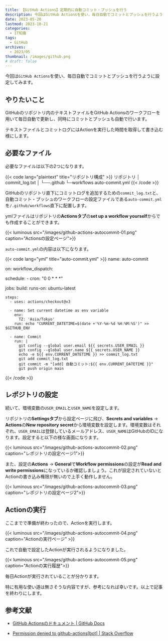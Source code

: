 ```yaml
---
title: 【GitHub Actions】定期的に自動コミット・プッシュを行う
description: 今回はGitHub Actionsを使い、毎日自動でコミットとプッシュを行うように設定してみます。
date: 2023-05-20
lastmod: 2023-10-21
categories: 
  - IT知識
tags: 
  - GitHub
archives: 
  - 2023/05
thumbnail: /images/github.png
# draft: false
---
```


今回は`GitHub Actions`を使い、毎日自動でコミットとプッシュを行うように設定してみます。

## やりたいこと

GitHubのリポジトリ内のテキストファイルをGitHub Actionsのワークフローを用いて毎日自動で更新し、同時にコミットとプッシュも自動で行います。

テキストファイルとコミットログにはActionを実行した時間を取得して書き込む様にします。

## 必要なファイル

必要なファイルは以下の2つになります。

{{< code lang="plaintext" title="リポジトリ構成" >}}
リポジトリ
 │ commit_log.txt
 │
 └──.github
    └─workflows
       auto-commit.yml
{{< /code >}}

GitHubのリポジトリ直下にコミットログを追加するための`commit_log.txt`と、自動コミット・プッシュのワークフローの設定ファイルである`auto-commit.yml`を`/.github/workflows`直下に配置します。

ymlファイルはリポジトリの**Actionsタブ**の**set up a workflow yourself**からでも作成することができます。

{{< luminous src="/images/github-actions-autocommit-01.png" caption="Actionsの設定ページ">}}

`auto-commit.yml`の内容は以下になります。

{{< code lang="yml" title="auto-commit.yml" >}}
name: auto-commit

on:
  workflow_dispatch:

  schedule:
    - cron:  "0 0 * * *"

jobs:
  build:
    runs-on: ubuntu-latest

    steps:
      - uses: actions/checkout@v3

      - name: Set current datetime as env variable
        env:
          TZ: 'Asia/Tokyo' 
        run: echo "CURRENT_DATETIME=$(date +'%Y-%m-%d %H:%M:%S')" >> $GITHUB_ENV

      - name: Commit
        run: |
          git config --global user.email ${{ secrets.USER_EMAIL }}
          git config --global user.name ${{ secrets.USER_NAME }}
          echo -e ${{ env.CURRENT_DATETIME }} >> commit_log.txt
          git add commit_log.txt
          git commit -m "[add] 自動コミット:${{ env.CURRENT_DATETIME }}"
          git push origin main
{{< /code >}}

## レポジトリの設定

続いて、環境変数の`USER_EMAIL`と`USER_NAME`を設定します。

リポジトリの**Settingsタブ**から設定ページに飛び、**Secrets and variables** -> **Actions**の**New repository secret**から環境変数を設定します。環境変数はそれぞれ、`USER_EMAIL`は登録しているメールアドレス、`USER_NAME`はGitHubのIDになります。設定すると以下の様な画面になります。

{{< luminous src="/images/github-actions-autocommit-02.png" caption="レポジトリの設定ページ1">}}

また、設定の**Actions** -> **General**で**Workflow permissions**の設定が**Read and write permissions**になっているか確認しましょう。これが設定されていないとActionの書き込み権限が無いので上手く動作しません。

{{< luminous src="/images/github-actions-autocommit-03.png" caption="レポジトリの設定ページ2">}}

## Actionの実行

ここまでで準備が終わったので、Actionを実行します。

{{< luminous src="/images/github-actions-autocommit-04.png" caption="Actionの実行ページ" >}}

これで自動で設定したActionが実行されるようになりました。

{{< luminous src="/images/github-actions-autocommit-05.png" caption="Actionの実行履歴">}}

毎日Actionが実行されていることが分かります。

特に有用な使い道は無さそうな内容ですが、参考になれば幸いです。以上で記事を終わりにします。

## 参考文献

* [GitHub Actionsのドキュメント | GitHub Docs](https://docs.github.com/ja/actions)

* [Permission denied to github-actions[bot] | Stack Overflow](https://stackoverflow.com/questions/72851548/permission-denied-to-github-actionsbot)